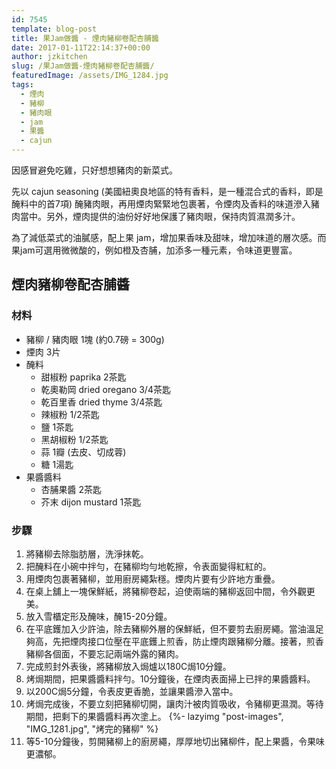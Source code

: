 ```yaml
---
id: 7545
template: blog-post
title: 果Jam做醬 - 煙肉豬柳卷配杏脯醬
date: 2017-01-11T22:14:37+00:00
author: jzkitchen
slug: /果Jam做醬-煙肉豬柳卷配杏脯醬/
featuredImage: /assets/IMG_1284.jpg
tags:
  - 煙肉
  - 豬柳
  - 豬肉眼
  - jam
  - 果醬
  - cajun
---
```


因感冒避免吃雞，只好想想豬肉的新菜式。

先以 cajun seasoning (美國紐奧良地區的特有香料，是一種混合式的香料，即是醃料中的首7項) 醃豬肉眼，再用煙肉緊緊地包裹著，令煙肉及香料的味道滲入豬肉當中。另外，煙肉提供的油份好好地保護了豬肉眼，保持肉質濕潤多汁。

為了減低菜式的油膩感，配上果 jam，增加果香味及甜味，增加味道的層次感。而果jam可選用微微酸的，例如橙及杏脯，加添多一種元素，令味道更豐富。

## 煙肉豬柳卷配杏脯醬

### 材料
- 豬柳 / 豬肉眼 1塊 (約0.7磅 = 300g)
- 煙肉 3片
- 醃料
  - 甜椒粉 paprika 2茶匙
  - 乾奧勒岡 dried oregano 3/4茶匙
  - 乾百里香 dried thyme 3/4茶匙
  - 辣椒粉 1/2茶匙
  - 鹽 1茶匙
  - 黑胡椒粉 1/2茶匙
  - 蒜 1瓣 (去皮、切成蓉)
  - 糖 1湯匙
- 果醬醬料
  - 杏脯果醬 2茶匙
  - 芥末 dijon mustard 1茶匙

### 步驟
1. 將豬柳去除脂肪層，洗淨抹乾。
2. 把醃料在小碗中拌勻，在豬柳均勻地乾擦，令表面變得紅紅的。
3. 用煙肉包裹著豬柳，並用廚房繩紮穩。煙肉片要有少許地方重疊。
4. 在桌上舖上一塊保鮮紙，將豬柳卷起，迫使兩端的豬柳返回中間，令外觀更美。
5. 放入雪櫃定形及醃味，醃15-20分鐘。
6. 在平底鑊加入少許油，除去豬柳外層的保鮮紙，但不要剪去廚房繩。當油溫足夠高，先把煙肉接口位壓在平底鑊上煎香，防止煙肉跟豬柳分離。接著，煎香豬柳各個面，不要忘記兩端外露的豬肉。
7. 完成煎封外表後，將豬柳放入焗爐以180C焗10分鐘。
8. 烤焗期間，把果醬醬料拌勻。10分鐘後，在煙肉表面掃上已拌的果醬醬料。
9. 以200C焗5分鐘，令表皮更香脆，並讓果醬滲入當中。
10. 烤焗完成後，不要立刻把豬柳切開，讓肉汁被肉質吸收，令豬柳更濕潤。等待期間，把剩下的果醬醬料再次塗上。
    {%- lazyimg "post-images", "IMG_1281.jpg", "烤完的豬柳" %}
11. 等5-10分鐘後，剪開豬柳上的廚房繩，厚厚地切出豬柳件，配上果醬，令果味更濃郁。

